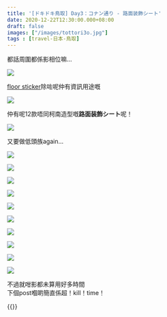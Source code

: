 ```yaml
---
title: '[ドキドキ鳥取] Day3：コナン通り - 路面装飾シート'
date: 2020-12-22T12:30:00.000+08:00
draft: false
images: ["/images/tottori3o.jpg"]
tags : [travel-日本-鳥取]
---
```


都話周圍都係影相位嘛...

![](/images/tottori3l2.jpg)

[floor sticker](https://hidie.net/tottori3l/)除咗呢仲有資訊用途嘅

![](/images/tottori3o.jpg)

仲有呢12款唔同柯南造型嘅**路面装飾シート**呢！  

![](/images/tottori3o1.jpg)

又要做低頭族again...

![](/images/tottori3o2.jpg)

![](/images/tottori3o3.jpg)

![](/images/tottori3o4.jpg)

![](/images/tottori3o5.jpg)

![](/images/tottori3o6.jpg)

![](/images/tottori3o7.jpg)

![](/images/tottori3o8.jpg)

![](/images/tottori3o9.jpg)

![](/images/tottori3o10.jpg)

![](/images/tottori3o11.jpg)

不過就咁影都未算用好多時間  
下個post嗰啲簡直係超！kill！time！　　
  

{{<tottori>}}  
